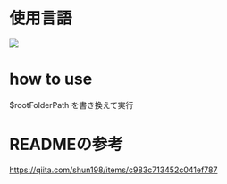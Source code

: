 # 使用言語
<img src="https://img.shields.io/badge/-Powershell-5391FE.svg?logo=powershell&style=plastic">

# how to use
$rootFolderPath を書き換えて実行

# READMEの参考
https://qiita.com/shun198/items/c983c713452c041ef787
